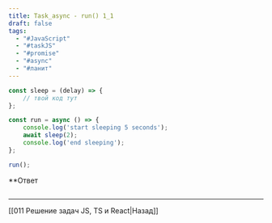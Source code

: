 ```yaml
---
title: Task_async - run() 1_1
draft: false
tags:
  - "#JavaScript"
  - "#taskJS"
  - "#promise"
  - "#async"
  - "#ланит"
---
```

```js
const sleep = (delay) => { 
	// твой код тут 
}; 

const run = async () => { 
	console.log('start sleeping 5 seconds'); 
	await sleep(2); 
	console.log('end sleeping'); 
}; 

run();
```

**Ответ

```js

```

___

[[011 Решение задач JS, TS и React|Назад]]